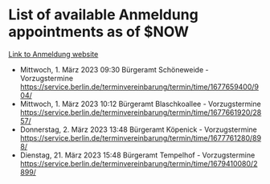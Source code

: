 # List of available Anmeldung appointments as of $NOW
[Link to Anmeldung website](https://service.berlin.de/terminvereinbarung/termin/tag.php?termin=1&anliegen[]=120686&dienstleisterlist=122210,122217,327316,122219,327312,122227,327314,122231,327346,122243,327348,122254,122252,329742,122260,329745,122262,329748,122271,327278,122273,327274,122277,327276,330436,122280,327294,122282,327290,122284,327292,122291,327270,122285,327266,122286,327264,122296,327268,150230,329760,122297,327286,122294,327284,122312,329763,122314,329775,122304,327330,122311,327334,122309,327332,317869,122281,327352,122279,329772,122283,122276,327324,122274,327326,122267,329766,122246,327318,122251,327320,122257,327322,122208,327298,122226,327300&herkunft=http%3A%2F%2Fservice.berlin.de%2Fdienstleistung%2F120686%2F)
- Mittwoch, 1. März 2023 09:30 Bürgeramt Schöneweide - Vorzugstermine https://service.berlin.de/terminvereinbarung/termin/time/1677659400/904/
- Mittwoch, 1. März 2023 10:12 Bürgeramt Blaschkoallee - Vorzugstermine https://service.berlin.de/terminvereinbarung/termin/time/1677661920/2857/
- Donnerstag, 2. März 2023 13:48 Bürgeramt Köpenick - Vorzugstermine https://service.berlin.de/terminvereinbarung/termin/time/1677761280/898/
- Dienstag, 21. März 2023 15:48 Bürgeramt Tempelhof - Vorzugstermine https://service.berlin.de/terminvereinbarung/termin/time/1679410080/2899/
